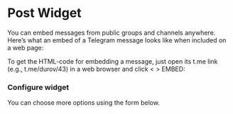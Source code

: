 # Post Widget

You can embed messages from public groups and channels anywhere. Here’s what an embed of a Telegram message looks like when included on a web page:

To get the HTML-code for embedding a message, just open its t.me link (e.g., t.me/durov/43) in a web browser and click < > EMBED:

### Configure widget

You can choose more options using the form below.





